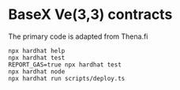# BaseX Ve(3,3) contracts

The primary code is adapted from Thena.fi

```shell
npx hardhat help
npx hardhat test
REPORT_GAS=true npx hardhat test
npx hardhat node
npx hardhat run scripts/deploy.ts
```
